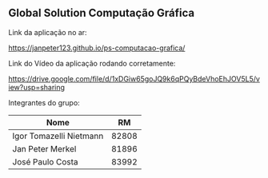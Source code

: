 ## Global Solution Computação Gráfica

Link da aplicação no ar:

https://janpeter123.github.io/ps-computacao-grafica/

Link do Vídeo da aplicação rodando corretamente:

https://drive.google.com/file/d/1xDGiw65goJQ9k6qPQyBdeVhoEhJOV5L5/view?usp=sharing


Integrantes do grupo:

Nome | RM
----|----
Igor Tomazelli Nietmann | 82808
Jan Peter Merkel | 81896
José Paulo Costa | 83992
